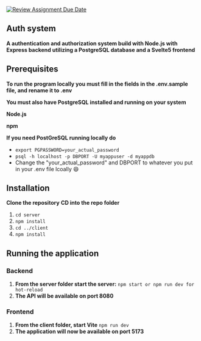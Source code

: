 [![Review Assignment Due Date](https://classroom.github.com/assets/deadline-readme-button-22041afd0340ce965d47ae6ef1cefeee28c7c493a6346c4f15d667ab976d596c.svg)](https://classroom.github.com/a/eWobU840)

## Auth system

**A authentication and authorization system build with Node.js with Express backend utilizing a PostgreSQL database and a Svelte5 frontend**

## Prerequisites

**To run the program locally you must fill in the fields in the .env.sample file, and rename it to .env**

**You must also have PostgreSQL installed and running on your system**

**Node.js**

**npm**

**If you need PostGreSQL running locally do**

* ``export PGPASSWORD=your_actual_password ``
* ``psql -h localhost -p DBPORT -U myappuser -d myappdb ``
* Change the "your_actual_password" and DBPORT to whatever you put in your .env file lcoally 😄

## Installation

**Clone the repository**
**CD into the repo folder**

1. ``cd server``
2. ``npm install``
3. ``cd ../client``
4. ``npm install``

## Running the application

### Backend
1. **From the server folder start the server:**
   ``npm start or npm run dev for hot-reload``
2. **The API will be available on port 8080**

### Frontend

1. **From the client folder, start Vite**
   ``npm run dev``
2. **The application will now be available on port 5173**
